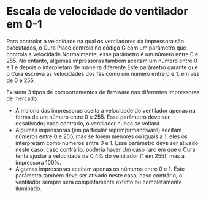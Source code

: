 Escala de velocidade do ventilador em 0-1
====
Para controlar a velocidade na qual os ventiladores da impressora são executados, o Cura Place controla no código G com um parâmetro que controla a velocidade.Normalmente, esse parâmetro é um número entre 0 e 255. No entanto, algumas impressoras também aceitam um número entre 0 e 1 e depois o interpretam de maneira diferente.Este parâmetro garante que o Cura escreva as velocidades dos fãs como um número entre 0 e 1, em vez de 0 e 255.

Existem 3 tipos de comportamentos de firmware nas diferentes impressoras de mercado.
* A maioria das impressoras aceita a velocidade do ventilador apenas na forma de um número entre 0 e 255. Esse parâmetro deve ser desativado; caso contrário, o ventilador nunca se voltará.
* Algumas impressoras (em particular reprimpirmandware) aceitam números entre 0 e 255, mas se forem menores ou iguais a 1, eles os interpretam como números entre 0 e 1. Esse parâmetro deve ser ativado neste caso, caso contrário, poderia haver Um caso raro em que o Cura tenta ajustar a velocidade de 0,4% do ventilador (1 em 255), mas a impressora 100%.
* Algumas impressoras aceitam apenas os números entre 0 e 1. Este parâmetro também deve ser ativado neste caso, caso contrário, o ventilador sempre será completamente extinto ou completamente iluminado.